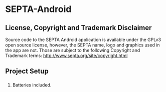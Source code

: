 SEPTA-Android
=============

## License, Copyright and Trademark Disclaimer

Source code to the SEPTA Android application is available under the GPLv3 open source license, however, the SEPTA name, logo and graphics used in the app are not.  Those are subject to the following Copyright and Trademark terms:  http://www.septa.org/site/copyright.html

## Project Setup

### 

1.  Batteries included.

